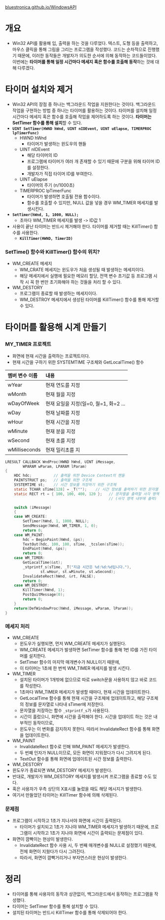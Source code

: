 [bluestronica.github.io/WindowsAPI](https://bluestronica.github.io/WindowsAPI)

# 개요
- Win32 API를 활용해 입, 출력을 하는 것을 다루었다. 텍스트, 도형 등을 출력하고, 마우스 클릭을 통해 그림을 그리는 프로그램을 작성했다. 코드는 순차적으로 진행했기 때문에, 이러한 동작들은 개발자가 의도한 순서에 의해 동작하는 코드들이었다. 이번에는 **타이머를 통해 일정 시간마다 메세지 혹은 함수를 호출해 동작**하는 것에 대해 다루겠다.

# 타이머 설치와 제거
- Win32 API의 장점 중 하나는 백그라운드 작업을 지원한다는 것이다. 백그라운드 작업을 구현하는 방법 중 하나는 타이머를 활용하는 것이다. 타이머를 설치해 일정 시간마다 메세지 혹은 함수를 호출해 작업을 제어하도록 하는 것이다. **타이머는 SetTimer 함수를 통해 설치**할 수 있다.
- **`UINT SetTimer(HWND hWnd, UINT nIDEvent, UINT uElapse, TIMERPROC lpTimerFunc)`**
  - HWND hWnd
    - 타이머가 발생하는 윈도우의 핸들
  - UINT nIDEvent
    - 해당 타이머의 ID
    - 프로그램에 타이머가 여러 개 존재할 수 있기 때문에 구분을 위해 타이머 ID를 설정한다.
    - 개발자가 직접 타이머 ID를 부여한다.
  - UINT uElapse
    - 타이머의 주기 (n/1000초)    
  - TIMERPROC lpTimerFunc
    - 타이머가 발생하면 호출될 전용 함수이다.
    - 함수를 호출할 수 있지만, NULL 값을 넣을 경우 WM_TIMER 메세지를 발생시킨다.
- **`SetTimer(hWnd, 1, 1000, NULL);`**
  - 초마다 WM_TIMER 메세지를 발생 -> ID값 1
- 사용이 끝난 타이머는 반드시 제거해야 한다. 타이머를 제거할 때는 KillTimer() 함수를 사용한다.
  - **`KillTimer(HWND, TimerID)`**  

### SetTime() 함수와 KillTimer() 함수의 위치?
- WM_CREATE 메세지
  - WM_CRATE 메세지는 윈도우가 처음 생성될 때 발생하는 메세지이다. 
  - 해당 메세지에서 실행에 필요한 메모리 할당, 전역 변수 초기값 등 프로그램 시작 시 꼭 한 번만 초기화해야 하는 것들을 처리 할 수 있다.
- WM_DESTORY
  - 프로그램이 종료할 때 발생하는 메세지이다.
  - WM_DESTROY 메세지에서 생성된 타이머를 KillTimer() 함수를 통해 제거할 수 있다.

# 타이머를 활용해 시계 만들기

### MY_TIMER 프로젝트
- 화면에 현재 시간을 출력하는 프로젝트이다.
- 현재 시간을 구하기 위한 SYSTEMTIME 구조체와 GetLocalTime() 함수

| 멤버 변수 이름 | 내용 |
|:---|:---|
| wYear | 현재 연도를 지정 |
| wMonth | 현재 월을 지정 |
| wDayOfWeek | 현재 요일을 지정(일=0, 월=1, 화=2 ... |
| wDay | 현재 날짜를 지정 |
| wHour | 현재 시간을 지정 |
| wMinute | 현재 분을 지정 |
| wSecond | 현재 초를 지정 |
| wMilliseconds | 현재 밀리초를 지 |

```c
LRESULT CALLBACK WndProc(HWND hWnd, UINT iMessage, 
    	WPARAM wParam, LPARAM lParam)
{
	HDC hdc;          // 출력을 위한 Device Context의 핸들
	PAINTSTRUCT ps;   // 출력을 위한 구조체
	SYSTEMTIME st;    // 시간 정보를 저장하기 위한 구조체
	static TCHAR sTime[128] = _T("");    // 시간 정보를 출력하기 위한 문자열
	static RECT rt = { 100, 100, 400, 120 };   // 문자열을 출력할 사각 영역
	                                           // (사각 영역 내부에 출력)

	switch (iMessage)
	{
	case WM_CREATE:
		SetTimer(hWnd, 1, 1000, NULL);
		SendMessage(hWnd, WM_TIMER, 1, 0);
		return 0;
	case WM_PAINT:
		hdc = BeginPaint(hWnd, &ps);
		TextOut(hdc, 100, 100, sTime, _tcslen(sTime));
		EndPaint(hWnd, &ps);
		return 0;
	case WM_TIMER:
		GetLocalTime(&st);
		_stprintf_s(sTime, _T("지금 시간은 %d:%d:%d입니다."), 
			    st.wHour, st.wMinute, st.wSecond);
		InvalidateRect(hWnd, &rt, FALSE);
		return 0;
	case WM_DESTROY:
		KillTimer(hWnd, 1);
		PostQuitMessage(0);
		return 0;
	}
	return(DefWindowProc(hWnd, iMessage, wParam, lParam));
}
```

### 메세지 처리
- WM_CREATE
  - 윈도우가 실행되면, 먼저 WM_CREATE 메세지가 실행된다. 
  - WM_CREATE 메세지가 발생하면 SetTimer 함수를 통해 1번 ID를 가진 타이머를 설치한다.
  - SetTimer 함수의 마지막 매개변수가 NULL이기 때문에, 
  - 이 타이머는 1초에 한 번씩 WM_TIMER 메세지를 발생 시킨다.
- WM_TIMER
  - 설치된 타이머가 1개밖에 없으므로 따로 switch문을 사용하지 않고 바로 코드를 작성한다.
  - 1초마다 WM_TIMER 메세지가 발생할 때마다, 현재 시간을 업데이트한다.
  - GetLocalTime 함수를 통해 현재 시간을 구조체에 업데이트하고, 해당 구조체의 정보를 문자열로 나타내 sTimer에 저장한다.
  - 문자열을 저장하는 함수 `_stprintf_s`가 사용된다.
  - 시간이 흘렀으니, 화면에 시간을 출력해야 한다. 시간을 업데이트 하는 것은 내부적인 동작이므로, 
  - 윈도우는 이 변화를 감지하지 못한다. 따라서 InvalidateRect 함수를 통해 화면을 업데이트한다.
- WM_PAINT
  - InvalidateRect 함수로 인해 WM_PAINT 메세지가 발생한다.
  - 두 번째 인자가 NULL이므로, 모든 화면이 지워졌다가 다시 그려지게 된다.
  - TextOut 함수를 통해 화면에 업데이트된 시간 정보를 출력한다.
- WM_DESTORY
 - 윈도우가 종료되면 WM_DESTORY 메세지가 발생한다.
 - 반대로, 개발자가 WM_DESTORY 메세지를 발생시켜 프로그램을 종료할 수도 있다.
 - 혹은 사용자가 우측 상단의 X표시를 눌렀을 때도 해당 메시지가 발생한다.
 - 여기서 만들었던 타이머는 KillTimer 함수에 의해 삭제된다.

### 문제점
- 프로그램이 시작하고 1초가 지나서야 화면에 시간이 출력된다.
  - 타이머가 설치되고 1초가 지나야 WM_TIMER 메세지가 발생하기 때문에, 프로그램이 시작하고 1초가 지나야 화면에 시간이 출력되는 문제점이 있다.
- 화면이 깜빡이는 현상이 발생한다.
  - InvalidateRect 함수 사용 시, 두 번째 매개변수를 NULL로 설정했기 때문에, 전체 화면이 지웠다가 다시 그려진다.
  - 따라서, 화면이 깜빡거리거나 부자연스러운 현상이 발생한다.

# 정리
- 타이머를 통해 사용자의 동작과 상관없이, 백그라운드에서 동작하는 프로그램을 작성했다.
- 타이머는 SetTimer 함수를 통해 설치할 수 있다. 
- 설치된 타이머는 반드시 KillTimer 함수를 통해 삭제되어야 한다.



